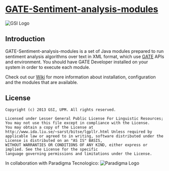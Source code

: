 [GATE-Sentiment-analysis-modules](https://github.com/gsi-upm/GATE-modules)
=====
![GSI Logo](http://gsi.dit.upm.es/templates/jgsi/images/logo.png)

## Introduction
GATE-Sentiment-analysis-modules is a set of Java modules prepared to run sentiment analysis algorithms over text in XML format, which use [GATE](http://gate.ac.uk) APIs and environment.
You should have GATE Developer installed on your system in order to execute each module.

Check out our [Wiki](https://github.com/gsi-upm/GATE-modules/wiki) for more information about installation, configuration and the modules that are available.

## License

```
Copyright (c) 2013 GSI, UPM. All rights reserved.

Licensed under Lesser General Public License For Linguistic Resources; 
You may not use this file except in compliance with the License. 
You may obtain a copy of the License at http://www.ida.liu.se/~sarst/bitse/lgpllr.html Unless required by 
applicable law or agreed to in writing, software distributed under the License is distributed on an "AS IS" BASIS,
WITHOUT WARRANTIES OR CONDITIONS OF ANY KIND, either express or implied. See the License for the specific 
language governing permissions and limitations under the License.
```


In collaboration with Paradigma Tecnologico:
![Paradigma Logo](https://dl.dropboxusercontent.com/u/21681328/paradigma.png)

